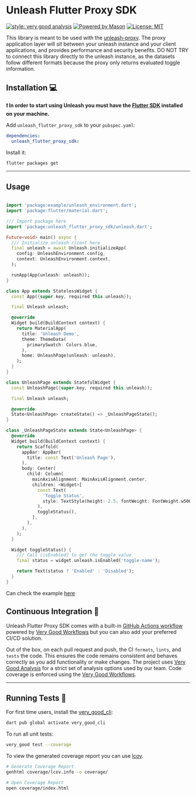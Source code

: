 # Unleash Flutter Proxy SDK

[![style: very good analysis][very_good_analysis_badge]][very_good_analysis_link]
[![Powered by Mason](https://img.shields.io/endpoint?url=https%3A%2F%2Ftinyurl.com%2Fmason-badge)](https://github.com/felangel/mason)
[![License: MIT][license_badge]][license_link]

This library is meant to be used with the [unleash-proxy][unleash_proxy_link]. The proxy application layer will sit between your unleash instance and your client applications, and provides performance and security benefits. DO NOT TRY to connect this library directly to the unleash instance, as the datasets follow different formats because the proxy only returns evaluated toggle information.

## Installation 💻

**❗ In order to start using Unleash you must have the [Flutter SDK][flutter_install_link] installed on your machine.**

Add `unleash_flutter_proxy_sdk` to your `pubspec.yaml`:

```yaml
dependencies:
  unleash_flutter_proxy_sdk:
```

Install it:

```sh
flutter packages get
```

---

## Usage

```dart

import 'package:example/unleash_environment.dart';
import 'package:flutter/material.dart';

/// Import package here
import 'package:unleash_flutter_proxy_sdk/unleash.dart';

Future<void> main() async {
  /// Initialize unleash client here
  final unleash = await Unleash.initializeApp(
    config: UnleashEnvironment.config,
    context: UnleashEnvironment.context,
  );

  runApp(App(unleash: unleash));
}

class App extends StatelessWidget {
  const App({super.key, required this.unleash});

  final Unleash unleash;

  @override
  Widget build(BuildContext context) {
    return MaterialApp(
      title: 'Unleash Demo',
      theme: ThemeData(
        primarySwatch: Colors.blue,
      ),
      home: UnleashPage(unleash: unleash),
    );
  }
}

class UnleashPage extends StatefulWidget {
  const UnleashPage({super.key, required this.unleash});

  final Unleash unleash;

  @override
  State<UnleashPage> createState() => _UnleashPageState();
}

class _UnleashPageState extends State<UnleashPage> {
  @override
  Widget build(BuildContext context) {
    return Scaffold(
      appBar: AppBar(
        title: const Text('Unleash Page'),
      ),
      body: Center(
        child: Column(
          mainAxisAlignment: MainAxisAlignment.center,
          children: <Widget>[
            const Text(
              'Toggle Status',
              style: TextStyle(height: 2.5, fontWeight: FontWeight.w500),
            ),
            toggleStatus(),
          ],
        ),
      ),
    );
  }

  Widget toggleStatus() {
    /// Call [isEnabled] to get the toggle value
    final status = widget.unleash.isEnabled('toggle-name');

    return Text(status ? 'Enabled' : 'Disabled');
  }
}

```

Can check the example [here][unleash_example]

## Continuous Integration 🤖

Unleash Flutter Proxy SDK comes with a built-in [GitHub Actions workflow][github_actions_link] powered by [Very Good Workflows][very_good_workflows_link] but you can also add your preferred CI/CD solution.

Out of the box, on each pull request and push, the CI `formats`, `lints`, and `tests` the code. This ensures the code remains consistent and behaves correctly as you add functionality or make changes. The project uses [Very Good Analysis][very_good_analysis_link] for a strict set of analysis options used by our team. Code coverage is enforced using the [Very Good Workflows][very_good_coverage_link].

---

## Running Tests 🧪

For first time users, install the [very_good_cli][very_good_cli_link]:

```sh
dart pub global activate very_good_cli
```

To run all unit tests:

```sh
very_good test --coverage
```

To view the generated coverage report you can use [lcov](https://github.com/linux-test-project/lcov).

```sh
# Generate Coverage Report
genhtml coverage/lcov.info -o coverage/

# Open Coverage Report
open coverage/index.html
```

[flutter_install_link]: https://docs.flutter.dev/get-started/install
[github_actions_link]: https://docs.github.com/en/actions/learn-github-actions
[license_badge]: https://img.shields.io/badge/license-MIT-blue.svg
[license_link]: https://opensource.org/licenses/MIT
[logo_black]: https://raw.githubusercontent.com/VGVentures/very_good_brand/main/styles/README/vgv_logo_black.png#gh-light-mode-only
[logo_white]: https://raw.githubusercontent.com/VGVentures/very_good_brand/main/styles/README/vgv_logo_white.png#gh-dark-mode-only
[mason_link]: https://github.com/felangel/mason
[very_good_analysis_badge]: https://img.shields.io/badge/style-very_good_analysis-B22C89.svg
[very_good_analysis_link]: https://pub.dev/packages/very_good_analysis
[very_good_cli_link]: https://pub.dev/packages/very_good_cli
[very_good_coverage_link]: https://github.com/marketplace/actions/very-good-coverage
[very_good_ventures_link]: https://verygood.ventures
[very_good_ventures_link_light]: https://verygood.ventures#gh-light-mode-only
[very_good_ventures_link_dark]: https://verygood.ventures#gh-dark-mode-only
[very_good_workflows_link]: https://github.com/VeryGoodOpenSource/very_good_workflows
[unleash_proxy_link]: https://github.com/Unleash/unleash-proxy
[unleash_example]: https://github.com/rizentium/unleash-flutter-proxy-sdk/blob/main/example/lib/main.dart